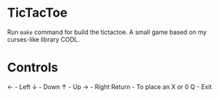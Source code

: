 # TicTacToe
Run `make` command for build the tictactoe.
A small game based on my curses-like library CODL.
# Controls
← - Left
↓ - Down
↑ - Up
→ - Right
Return - To place an X or 0
Q - Exit
